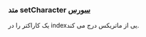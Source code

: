 <h3>
متد setCharacter
<a class="ext-link" href="classes_Tetris_Gameplay.js.html#line24" target="_blank">سورس</a>
</h3>
یک کاراکتر را در indexیی از ماتریکس درج می کند.

